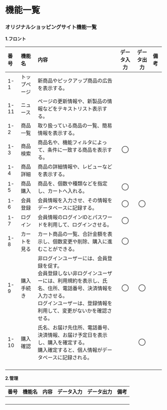 # 機能一覧
### オリジナルショッピングサイト機能一覧
**1.フロント**

|番号|機能名|内容|データ入力|データ出力|備考|
|:---|:---|:---|:---:|:---:|:---|
|1-1|トップページ|新商品やピックアップ商品の広告を表示する。||||
|1-11|ニュース|ページの更新情報や、新製品の情報などをテキストリスト表示する。||||
|1-2|商品一覧|取り扱っている商品の一覧、簡易情報を表示する。||||
|1-3|商品検索|商品名や、機能フィルタによって、条件に一致する商品を表示する。|◯|||
|1-4|商品詳細|商品の詳細情報や、レビューなどを表示する。||||
|1-5|商品購入|商品を、個数や種類などを指定し、カートへ入れる。|◯|||
|1-6|会員登録|会員情報を入力させ、その情報をデータベースに記録する。|◯|◯||
|1-7|ログイン|会員情報のログインIDとパスワードを利用して、ログインさせる。|◯|||
|1-8|カートを見る|カート商品の一覧、合計金額を表示し、個数変更や削除、購入に進むことができる。|◯|||
|1-9|購入手続き|非ログインユーザーには、会員登録を促す。<br>会員登録しない非ログインユーザーには、利用規約を表示し、氏名、住所、電話番号、決済情報を入力させる。<br>ログインユーザーは、登録情報を利用して、変更がないかを確認させる。|◯|◯||
|1-10|購入確認|氏名、お届け先住所、電話番号、決済情報、お届け予定日を表示し、購入を確定する。<br>購入確定すると、個人情報がデータベースに記録される。||◯||
|||||||
|||||||
|||||||
|||||||

**2.管理**

|番号|機能名|内容|データ入力|データ出力|備考|
|:---|:---|:---|:---:|:---:|:---|
|||||||
|||||||
|||||||
|||||||
